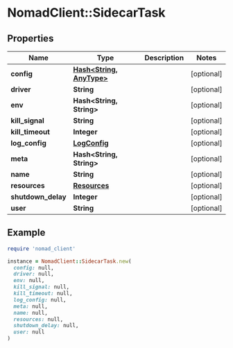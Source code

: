 # NomadClient::SidecarTask

## Properties

| Name | Type | Description | Notes |
| ---- | ---- | ----------- | ----- |
| **config** | [**Hash&lt;String, AnyType&gt;**](AnyType.md) |  | [optional] |
| **driver** | **String** |  | [optional] |
| **env** | **Hash&lt;String, String&gt;** |  | [optional] |
| **kill_signal** | **String** |  | [optional] |
| **kill_timeout** | **Integer** |  | [optional] |
| **log_config** | [**LogConfig**](LogConfig.md) |  | [optional] |
| **meta** | **Hash&lt;String, String&gt;** |  | [optional] |
| **name** | **String** |  | [optional] |
| **resources** | [**Resources**](Resources.md) |  | [optional] |
| **shutdown_delay** | **Integer** |  | [optional] |
| **user** | **String** |  | [optional] |

## Example

```ruby
require 'nomad_client'

instance = NomadClient::SidecarTask.new(
  config: null,
  driver: null,
  env: null,
  kill_signal: null,
  kill_timeout: null,
  log_config: null,
  meta: null,
  name: null,
  resources: null,
  shutdown_delay: null,
  user: null
)
```

